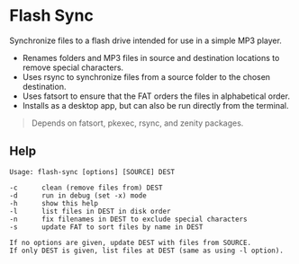 # Flash Sync

Synchronize files to a flash drive intended for use in a simple MP3 player.
- Renames folders and MP3 files in source and destination locations to remove special characters.
- Uses rsync to synchronize files from a source folder to the chosen destination.
- Uses fatsort to ensure that the FAT orders the files in alphabetical order.
- Installs as a desktop app, but can also be run directly from the terminal.

>Depends on fatsort, pkexec, rsync, and zenity packages.

## Help

```
Usage: flash-sync [options] [SOURCE] DEST

-c      clean (remove files from) DEST
-d      run in debug (set -x) mode
-h      show this help
-l      list files in DEST in disk order
-n      fix filenames in DEST to exclude special characters
-s      update FAT to sort files by name in DEST

If no options are given, update DEST with files from SOURCE.
If only DEST is given, list files at DEST (same as using -l option).
```

